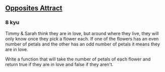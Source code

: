 <h2><a href=https://www.codewars.com/kata/555086d53eac039a2a000083/train/python target="_blank">Opposites Attract</a></h2><h3>8 kyu</h3><p>Timmy &amp; Sarah think they are in love, but around where they live, they will only know once they pick a flower each. If one of the flowers has an even number of petals and the other has an odd number of petals it means they are in love. </p><p>Write a function that will take the number of petals of each flower and return true if they are in love and false if they aren't.</p>